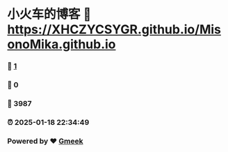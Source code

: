 # 小火车的博客 :link: https://XHCZYCSYGR.github.io/MisonoMika.github.io 
### :page_facing_up: [1](https://XHCZYCSYGR.github.io/MisonoMika.github.io/tag.html) 
### :speech_balloon: 0 
### :hibiscus: 3987 
### :alarm_clock: 2025-01-18 22:34:49 
### Powered by :heart: [Gmeek](https://github.com/Meekdai/Gmeek)
